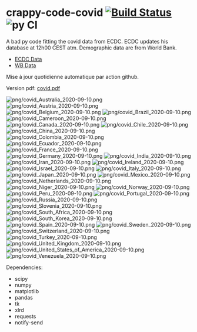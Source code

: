 # crappy-code-covid [![Build Status](https://cloud.drone.io/api/badges/a-lemonnier/crappy-code-covid/status.svg)](https://cloud.drone.io/a-lemonnier/crappy-code-covid) ![py CI](https://github.com/a-lemonnier/crappy-code-covid/workflows/py%20CI/badge.svg)
 
A bad py code fitting the covid data from ECDC. ECDC updates his database at 12h00 CEST atm. Demographic data are from World Bank.
 
- [ECDC Data](https://www.ecdc.europa.eu/en/publications-data/download-todays-data-geographic-distribution-covid-19-cases-worldwide)
- [WB Data](https://data.worldbank.org/indicator/sp.pop.totl)
 
 
Mise à jour quotidienne automatique par action github.
 
Version pdf: [covid.pdf](https://github.com/a-lemonnier/crappy-code-covid/raw/master/covid.pdf)
 
![png/covid_Australia_2020-09-10.png](png/covid_Australia_2020-09-10.png)
![png/covid_Austria_2020-09-10.png](png/covid_Austria_2020-09-10.png)
![png/covid_Belgium_2020-09-10.png](png/covid_Belgium_2020-09-10.png)
![png/covid_Brazil_2020-09-10.png](png/covid_Brazil_2020-09-10.png)
![png/covid_Cameroon_2020-09-10.png](png/covid_Cameroon_2020-09-10.png)
![png/covid_Canada_2020-09-10.png](png/covid_Canada_2020-09-10.png)
![png/covid_Chile_2020-09-10.png](png/covid_Chile_2020-09-10.png)
![png/covid_China_2020-09-10.png](png/covid_China_2020-09-10.png)
![png/covid_Colombia_2020-09-10.png](png/covid_Colombia_2020-09-10.png)
![png/covid_Ecuador_2020-09-10.png](png/covid_Ecuador_2020-09-10.png)
![png/covid_France_2020-09-10.png](png/covid_France_2020-09-10.png)
![png/covid_Germany_2020-09-10.png](png/covid_Germany_2020-09-10.png)
![png/covid_India_2020-09-10.png](png/covid_India_2020-09-10.png)
![png/covid_Iran_2020-09-10.png](png/covid_Iran_2020-09-10.png)
![png/covid_Ireland_2020-09-10.png](png/covid_Ireland_2020-09-10.png)
![png/covid_Israel_2020-09-10.png](png/covid_Israel_2020-09-10.png)
![png/covid_Italy_2020-09-10.png](png/covid_Italy_2020-09-10.png)
![png/covid_Japan_2020-09-10.png](png/covid_Japan_2020-09-10.png)
![png/covid_Mexico_2020-09-10.png](png/covid_Mexico_2020-09-10.png)
![png/covid_Netherlands_2020-09-10.png](png/covid_Netherlands_2020-09-10.png)
![png/covid_Niger_2020-09-10.png](png/covid_Niger_2020-09-10.png)
![png/covid_Norway_2020-09-10.png](png/covid_Norway_2020-09-10.png)
![png/covid_Peru_2020-09-10.png](png/covid_Peru_2020-09-10.png)
![png/covid_Portugal_2020-09-10.png](png/covid_Portugal_2020-09-10.png)
![png/covid_Russia_2020-09-10.png](png/covid_Russia_2020-09-10.png)
![png/covid_Slovenia_2020-09-10.png](png/covid_Slovenia_2020-09-10.png)
![png/covid_South_Africa_2020-09-10.png](png/covid_South_Africa_2020-09-10.png)
![png/covid_South_Korea_2020-09-10.png](png/covid_South_Korea_2020-09-10.png)
![png/covid_Spain_2020-09-10.png](png/covid_Spain_2020-09-10.png)
![png/covid_Sweden_2020-09-10.png](png/covid_Sweden_2020-09-10.png)
![png/covid_Switzerland_2020-09-10.png](png/covid_Switzerland_2020-09-10.png)
![png/covid_Turkey_2020-09-10.png](png/covid_Turkey_2020-09-10.png)
![png/covid_United_Kingdom_2020-09-10.png](png/covid_United_Kingdom_2020-09-10.png)
![png/covid_United_States_of_America_2020-09-10.png](png/covid_United_States_of_America_2020-09-10.png)
![png/covid_Venezuela_2020-09-10.png](png/covid_Venezuela_2020-09-10.png)
 
Dependencies:
- scipy
- numpy
- matplotlib
- pandas
- tk
- xlrd
- requests
- notify-send
